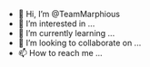 - 👋 Hi, I’m @TeamMarphious
- 👀 I’m interested in ...
- 🌱 I’m currently learning ...
- 💞️ I’m looking to collaborate on ...
- 📫 How to reach me ...

<!---
TeamMarphious/TeamMarphious is a ✨ special ✨ repository because its `README.md` (this file) appears on your GitHub profile.
You can click the Preview link to take a look at your changes.
--->
